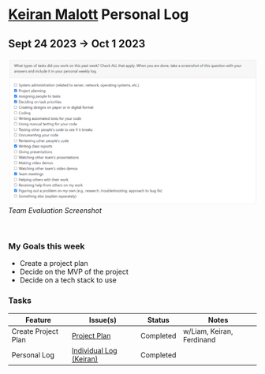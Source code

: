 # [Keiran Malott](https://github.com/kmalott) Personal Log

## Sept 24 2023 -> Oct 1 2023

![evaluation-screenshot](../../../img/keiran-eval-4.png)
<br>
_Team Evaluation Screenshot_

<br>

### My Goals this week
-   Create a project plan 
-   Decide on the MVP of the project
-   Decide on a tech stack to use

### Tasks

| Feature                   | Issue(s)                           | Status             | Notes                      |
| ------------------------- | ---------------------------------- | ------------------ | -------------------------- |
| Create Project Plan       | [Project Plan][2]                               | Completed          | w/Liam, Keiran, Ferdinand  |
| Personal Log              | [Individual Log (Keiran)][1]      | Completed          |                            |

[1]: https://github.com/COSC-499-W2023/year-long-project-team-7/issues/10
[2]: https://github.com/COSC-499-W2023/year-long-project-team-7/issues/13